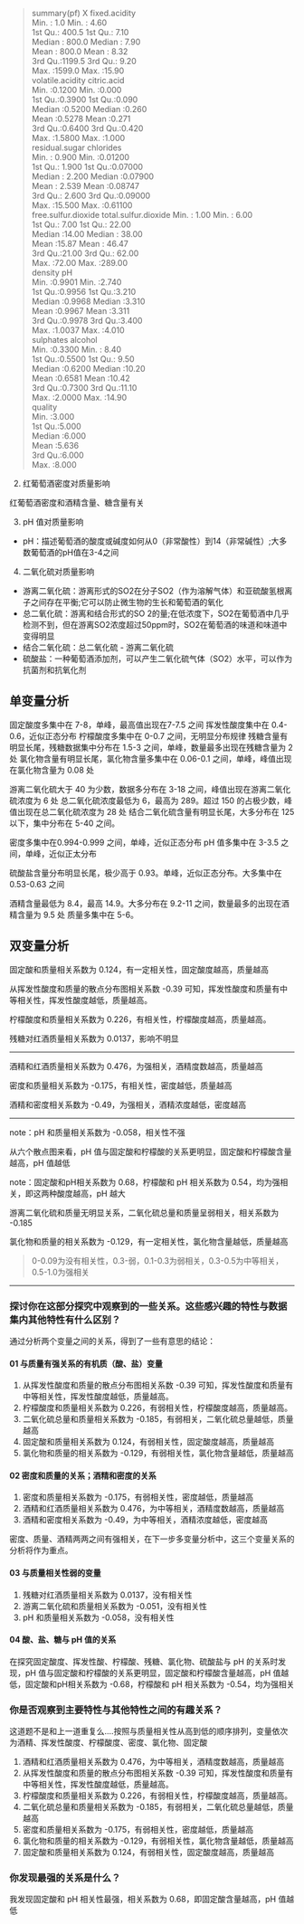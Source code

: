 > summary(pf)
       X          fixed.acidity  
 Min.   :   1.0   Min.   : 4.60  
 1st Qu.: 400.5   1st Qu.: 7.10  
 Median : 800.0   Median : 7.90  
 Mean   : 800.0   Mean   : 8.32  
 3rd Qu.:1199.5   3rd Qu.: 9.20  
 Max.   :1599.0   Max.   :15.90  
 volatile.acidity  citric.acid   
 Min.   :0.1200   Min.   :0.000  
 1st Qu.:0.3900   1st Qu.:0.090  
 Median :0.5200   Median :0.260  
 Mean   :0.5278   Mean   :0.271  
 3rd Qu.:0.6400   3rd Qu.:0.420  
 Max.   :1.5800   Max.   :1.000  
 residual.sugar     chlorides      
 Min.   : 0.900   Min.   :0.01200  
 1st Qu.: 1.900   1st Qu.:0.07000  
 Median : 2.200   Median :0.07900  
 Mean   : 2.539   Mean   :0.08747  
 3rd Qu.: 2.600   3rd Qu.:0.09000  
 Max.   :15.500   Max.   :0.61100  
 free.sulfur.dioxide total.sulfur.dioxide
 Min.   : 1.00       Min.   :  6.00      
 1st Qu.: 7.00       1st Qu.: 22.00      
 Median :14.00       Median : 38.00      
 Mean   :15.87       Mean   : 46.47      
 3rd Qu.:21.00       3rd Qu.: 62.00      
 Max.   :72.00       Max.   :289.00      
    density             pH       
 Min.   :0.9901   Min.   :2.740  
 1st Qu.:0.9956   1st Qu.:3.210  
 Median :0.9968   Median :3.310  
 Mean   :0.9967   Mean   :3.311  
 3rd Qu.:0.9978   3rd Qu.:3.400  
 Max.   :1.0037   Max.   :4.010  
   sulphates         alcohol     
 Min.   :0.3300   Min.   : 8.40  
 1st Qu.:0.5500   1st Qu.: 9.50  
 Median :0.6200   Median :10.20  
 Mean   :0.6581   Mean   :10.42  
 3rd Qu.:0.7300   3rd Qu.:11.10  
 Max.   :2.0000   Max.   :14.90  
    quality     
 Min.   :3.000  
 1st Qu.:5.000  
 Median :6.000  
 Mean   :5.636  
 3rd Qu.:6.000  
 Max.   :8.000 
 
 
 
2. 红葡萄酒密度对质量影响

红葡萄酒密度和酒精含量、糖含量有关

3. pH 值对质量影响

- pH：描述葡萄酒的酸度或碱度如何从0（非常酸性）到14（非常碱性）;大多数葡萄酒的pH值在3-4之间

 4. 二氧化硫对质量影响
 
- 游离二氧化硫：游离形式的SO2在分子SO2（作为溶解气体）和亚硫酸氢根离子之间存在平衡;它可以防止微生物的生长和葡萄酒的氧化
- 总二氧化硫：游离和结合形式的SO 2的量;在低浓度下，SO2在葡萄酒中几乎检测不到，但在游离SO2浓度超过50ppm时，SO2在葡萄酒的味道和味道中变得明显
- 结合二氧化硫：总二氧化硫 - 游离二氧化硫
- 硫酸盐：一种葡萄酒添加剂，可以产生二氧化硫气体（SO2）水平，可以作为抗菌剂和抗氧化剂
 
## 单变量分析

固定酸度多集中在 7-8，单峰，最高值出现在7-7.5 之间
挥发性酸度集中在 0.4-0.6，近似正态分布
柠檬酸度多集中在 0-0.7 之间，无明显分布规律
残糖含量有明显长尾，残糖数据集中分布在 1.5-3 之间，单峰，数量最多出现在残糖含量为 2 处
氯化物含量有明显长尾，氯化物含量多集中在 0.06-0.1 之间，单峰，峰值出现在氯化物含量为 0.08 处

游离二氧化硫大于 40 为少数，数据多分布在 3-18 之间，峰值出现在游离二氧化硫浓度为 6 处
总二氧化硫浓度最低为 6，最高为 289。超过 150 的占极少数，峰值出现在总二氧化硫浓度为 28 处
结合二氧化硫含量有明显长尾，大多分布在 125 以下，集中分布在 5-40 之间。

密度多集中在0.994-0.999 之间，单峰，近似正态分布
pH 值多集中在 3-3.5 之间，单峰，近似正太分布

硫酸盐含量分布明显长尾，极少高于 0.93。单峰，近似正态分布。大多集中在 0.53-0.63 之间

酒精含量最低为 8.4，最高 14.9。大多分布在 9.2-11 之间，数量最多的出现在酒精含量为 9.5 处
质量多集中在 5-6。

## 双变量分析
固定酸和质量相关系数为 0.124，有一定相关性，固定酸度越高，质量越高

从挥发性酸度和质量的散点分布图相关系数 -0.39 可知，挥发性酸度和质量有中等相关性，挥发性酸度越低，质量越高。

柠檬酸度和质量相关系数为 0.226，有相关性，柠檬酸度越高，质量越高。

残糖对红酒质量相关系数为 0.0137，影响不明显

----
酒精和红酒质量相关系数为 0.476，为强相关，酒精度数越高，质量越高

密度和质量相关系数为 -0.175，有相关性，密度越低，质量越高

酒精和密度相关系数为 -0.49，为强相关，酒精浓度越低，密度越高

---
note：pH 和质量相关系数为 -0.058，相关性不强

从六个散点图来看，pH 值与固定酸和柠檬酸的关系更明显，固定酸和柠檬酸含量越高，pH 值越低

note：固定酸和pH相关系数为 0.68，柠檬酸和 pH 相关系数为 0.54，均为强相关，即这两种酸度越高，pH 越大

游离二氧化硫和质量无明显关系，二氧化硫总量和质量呈弱相关，相关系数为 -0.185

氯化物和质量的相关系数为 -0.129，有一定相关性，氯化物含量越低，质量越高

> 0-0.09为没有相关性，0.3-弱，0.1-0.3为弱相关，0.3-0.5为中等相关，0.5-1.0为强相关


----

### 探讨你在这部分探究中观察到的一些关系。这些感兴趣的特性与数据集内其他特性有什么区别？

通过分析两个变量之间的关系，得到了一些有意思的结论：

#### 01 与质量有强关系的有机质（酸、盐）变量

1. 从挥发性酸度和质量的散点分布图相关系数 -0.39 可知，挥发性酸度和质量有中等相关性，挥发性酸度越低，质量越高。
2. 柠檬酸度和质量相关系数为 0.226，有弱相关性，柠檬酸度越高，质量越高。
5. 二氧化硫总量和质量相关系数为 -0.185，有弱相关，二氧化硫总量越低，质量越高
3. 固定酸和质量相关系数为 0.124，有弱相关性，固定酸度越高，质量越高
4. 氯化物和质量的相关系数为 -0.129，有弱相关性，氯化物含量越低，质量越高


#### 02 密度和质量的关系；酒精和密度的关系

1. 密度和质量相关系数为 -0.175，有弱相关性，密度越低，质量越高
2. 酒精和红酒质量相关系数为 0.476，为中等相关，酒精度数越高，质量越高
3. 酒精和密度相关系数为 -0.49，为中等相关，酒精浓度越低，密度越高

密度、质量、酒精两两之间有强相关，在下一步多变量分析中，这三个变量关系的分析将作为重点。

#### 03 与质量相关性弱的变量

1. 残糖对红酒质量相关系数为 0.0137，没有相关性
2. 游离二氧化硫和质量相关系数为 -0.051，没有相关性
3. pH 和质量相关系数为 -0.058，没有相关性

#### 04 酸、盐、糖与 pH 值的关系

在探究固定酸度、挥发性酸、柠檬酸、残糖、氯化物、硫酸盐与 pH 的关系时发现，pH 值与固定酸和柠檬酸的关系更明显，固定酸和柠檬酸含量越高，pH 值越低，固定酸和pH相关系数为 -0.68，柠檬酸和 pH 相关系数为 -0.54，均为强相关

### 你是否观察到主要特性与其他特性之间的有趣关系？

这道题不是和上一道重复么....按照与质量相关性从高到低的顺序排列，变量依次为酒精、挥发性酸度、柠檬酸度、密度、氯化物、固定酸

1. 酒精和红酒质量相关系数为 0.476，为中等相关，酒精度数越高，质量越高
2. 从挥发性酸度和质量的散点分布图相关系数 -0.39 可知，挥发性酸度和质量有中等相关性，挥发性酸度越低，质量越高。
3. 柠檬酸度和质量相关系数为 0.226，有弱相关性，柠檬酸度越高，质量越高。
4. 二氧化硫总量和质量相关系数为 -0.185，有弱相关，二氧化硫总量越低，质量越高
5. 密度和质量相关系数为 -0.175，有弱相关性，密度越低，质量越高
6. 氯化物和质量的相关系数为 -0.129，有弱相关性，氯化物含量越低，质量越高
7. 固定酸和质量相关系数为 0.124，有弱相关性，固定酸度越高，质量越高

### 你发现最强的关系是什么？

我发现固定酸和 pH 相关性最强，相关系数为 0.68，即固定酸含量越高，pH 值越低


